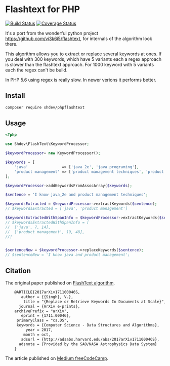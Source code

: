 
# Flashtext for PHP


[![Build Status](https://travis-ci.org/shdev/phpflashtext.svg?branch=master)](https://travis-ci.org/shdev/phpflashtext) [![Coverage Status](https://coveralls.io/repos/github/shdev/phpflashtext/badge.svg?branch=master)](https://coveralls.io/github/shdev/phpflashtext?branch=master)

It's a port from the wonderful python project https://github.com/vi3k6i5/flashtext,
for internals of the algorithm look there. 

This algorithm allows you to extract or replace several keywords at ones.
If you deal with 300 keywords, which have 5 variants each a regex approach is slower than the flashtext approach.
For 1000 keyword with 5 variants each the regex can't be build.

In PHP 5.6 using regex is really slow. In newer verions it performs better. 

## Install

```bash
composer require shdev/phpflashtext
```

## Usage

```php
<?php

use Shdev\FlashText\KeywordProcessor;

$keywordProcessor= new KeywordProcessor();

$keywords = [
	'java'               => ['java_2e', 'java programing'],
	'product management' => ['product management techniques', 'product management'],
];

$keywordProcessor->addKeywordsFromAssocArray($keywords);

$sentence = 'I know java_2e and product management techniques';

$keywordsExtracted = $keywordProcessor->extractKeywords($sentence);
// $keywordsExtracted = ['java', 'product management']

$keywordsExtractedWithSpanInfo = $keywordProcessor->extractKeywords($sentence, true);
// $keywordsExtractedWithSpanInfo = [
//	['java', 7, 14],
// 	['product management', 19, 48],
//]


$sentenceNew = $keywordProcessor->replaceKeywords($sentence);
// $sentenceNew = 'I know java and product management';

```

## Citation


The original paper published on [FlashText algorithm](https://arxiv.org/abs/1711.00046).

```tex
    @ARTICLE{2017arXiv171100046S,
       author = {{Singh}, V.},
        title = "{Replace or Retrieve Keywords In Documents at Scale}",
      journal = {ArXiv e-prints},
    archivePrefix = "arXiv",
       eprint = {1711.00046},
     primaryClass = "cs.DS",
     keywords = {Computer Science - Data Structures and Algorithms},
         year = 2017,
        month = oct,
       adsurl = {http://adsabs.harvard.edu/abs/2017arXiv171100046S},
      adsnote = {Provided by the SAO/NASA Astrophysics Data System}
    }

```
The article published on [Medium freeCodeCamp](https://medium.freecodecamp.org/regex-was-taking-5-days-flashtext-does-it-in-15-minutes-55f04411025f).